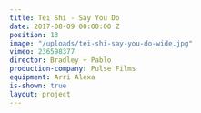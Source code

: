 ```yaml
---
title: Tei Shi - Say You Do
date: 2017-08-09 00:00:00 Z
position: 13
image: "/uploads/tei-shi-say-you-do-wide.jpg"
vimeo: 236598377
director: Bradley + Pablo
production-company: Pulse Films
equipment: Arri Alexa
is-shown: true
layout: project
---
```


